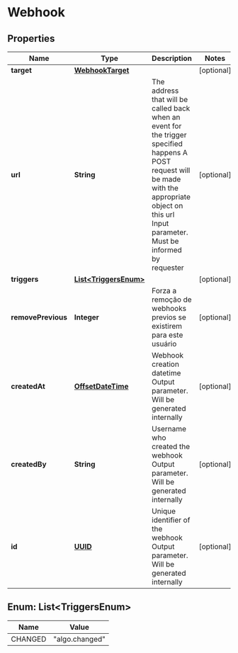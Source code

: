 # Webhook

## Properties
Name | Type | Description | Notes
------------ | ------------- | ------------- | -------------
**target** | [**WebhookTarget**](WebhookTarget.md) |  |  [optional]
**url** | **String** | The address that will be called back when an event for the trigger specified happens A POST request will be made with the appropriate object on this url Input parameter. Must be informed by requester  |  [optional]
**triggers** | [**List&lt;TriggersEnum&gt;**](#List&lt;TriggersEnum&gt;) |  |  [optional]
**removePrevious** | **Integer** | Forza a remoção de webhooks previos se existirem para este usuário  |  [optional]
**createdAt** | [**OffsetDateTime**](OffsetDateTime.md) | Webhook creation datetime Output parameter. Will be generated internally  |  [optional]
**createdBy** | **String** | Username who created the webhook Output parameter. Will be generated internally  |  [optional]
**id** | [**UUID**](UUID.md) | Unique identifier of the webhook Output parameter. Will be generated internally         |  [optional]

<a name="List<TriggersEnum>"></a>
## Enum: List&lt;TriggersEnum&gt;
Name | Value
---- | -----
CHANGED | &quot;algo.changed&quot;
